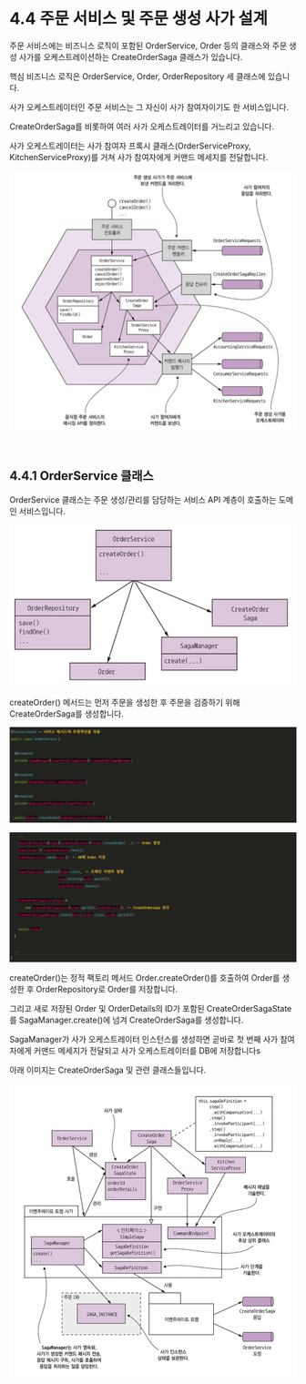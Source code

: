 # 4.4 주문 서비스 및 주문 생성 사가 설계

주문 서비스에는 비즈니스 로직이 포함된 OrderService, Order 등의 클래스와 주문 생성 사가를 오케스트레이션하는 CreateOrderSaga 클래스가 있습니다.

핵심 비즈니스 로직은 OrderService, Order, OrderRepository 세 클래스에 있습니다.

사가 오케스트레이터인 주문 서비스는 그 자신이 사가 참여자이기도 한 서비스입니다.

CreateOrderSaga를 비롯하여 여러 사가 오케스트레이터를 거느리고 있습니다.

사가 오케스트레이터는 사가 참여자 프록시 클래스(OrderServiceProxy, KitchenServiceProxy)를 거쳐 사가 참여자에게 커맨드 메세지를 전달합니다.

![image-20211022011302196](../images/Chapter04/order_service_saga.png)

<br>

## 4.4.1 OrderService 클래스

OrderService 클래스는 주문 생성/관리를 담당하는 서비스 API 계층이 호출하는 도메인 서비스입니다.

![image-20211022011829639](../images/Chapter04/order_service.png)



createOrder() 메서드는 먼저 주문을 생성한 후 주문을 검증하기 위해 CreateOrderSaga를 생성합니다.

![image-20211022012053969](../images/Chapter04/create_order1.png)

![image-20211022012104015](../images/Chapter04/create_order2.png)

createOrder()는 정적 팩토리 메서드 Order.createOrder()를 호출하여 Order를 생성한 후 OrderRepository로 Order를 저장합니다.

그리고 새로 저장된 Order 및 OrderDetails의 ID가 포함된 CreateOrderSagaState를 SagaManager.create()에 넘겨 CreateOrderSaga를 생성합니다.

SagaManager가 사가 오케스트레이터 인스턴스를 생성하면 곧바로 첫 번째 사가 참여자에게 커맨드 메세지가 전달되고 사가 오케스트레이터를 DB에 저장합니다s



아래 이미지는 CreateOrderSaga 및 관련 클래스들입니다.

![image-20211022020038299](../images/Chapter04/create_order_saga_img.png)
